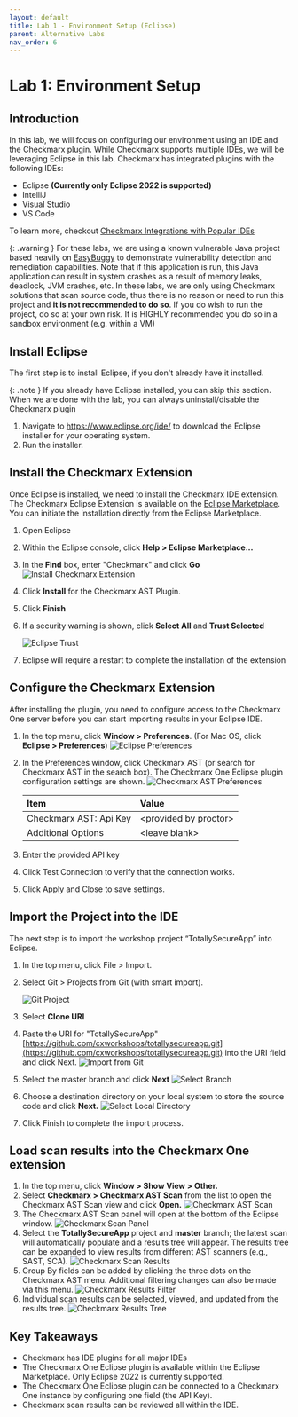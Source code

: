 ```yaml
---
layout: default
title: Lab 1 - Environment Setup (Eclipse)
parent: Alternative Labs
nav_order: 6
---
```


# Lab 1: Environment Setup

## Introduction
In this lab, we will focus on configuring our environment using an IDE and the Checkmarx plugin.  While Checkmarx supports multiple IDEs, we will be leveraging Eclipse in this lab.  Checkmarx has integrated plugins with the following IDEs:

* Eclipse **(Currently only Eclipse 2022 is supported)**
* IntelliJ
* Visual Studio
* VS Code

To learn more, checkout <a href="https://checkmarx.com/why-checkmarx/integrations/checkmarx-integrations-with-ides/" target="_blank">Checkmarx Integrations with Popular IDEs</a>

{: .warning }
For these labs, we are using a known vulnerable Java project based heavily on <a href="https://github.com/k-tamura/easybuggy" target="blank">EasyBuggy</a> to demonstrate vulnerability detection and remediation capabilities.  Note that if this application is run, this Java application can result in system crashes as a result of memory leaks, deadlock, JVM crashes, etc.  In these labs, we are only using Checkmarx solutions that scan source code, thus there is no reason or need to run this project and __it is not recommended to do so__. If you do wish to run the project, do so at your own risk. It is HIGHLY recommended you do so in a sandbox environment (e.g. within a VM)

## Install Eclipse
The first step is to install Eclipse, if you don't already have it installed.

{: .note }
If you already have Eclipse installed, you can skip this section. When we are done with the lab, you can always uninstall/disable the Checkmarx plugin

1.	Navigate to <a href="https://www.eclipse.org/ide/" target="_blank">https://www.eclipse.org/ide/</a> to download the Eclipse installer for your operating system.
2.	Run the installer.


## Install the Checkmarx Extension
Once Eclipse is installed, we need to install the Checkmarx IDE extension. The Checkmarx Eclipse Extension is available on the <a href="https://marketplace.eclipse.org/content/checkmarx-ast-plugin" target="_blank">Eclipse Marketplace</a>. You can initiate the installation directly from the Eclipse Marketplace.

1. Open Eclipse
2. Within the Eclipse console, click **Help > Eclipse Marketplace...**
3. In the **Find** box, enter "Checkmarx" and click **Go**
    ![Install Checkmarx Extension](./assets/images/eclipse_mkt.png "Checkmarx Extension")


4. Click **Install** for the Checkmarx AST Plugin.
5. Click **Finish**
6. If a security warning is shown, click **Select All** and **Trust Selected**

    ![Eclipse Trust](./assets/images/eclipse_trust.png "Eclipse Trust")
7. Eclipse will require a restart to complete the installation of the extension


## Configure the Checkmarx Extension
After installing the plugin, you need to configure access to the Checkmarx One server before you can start importing results in your Eclipse IDE.

1. In the top menu, click **Window > Preferences**. (For Mac OS, click **Eclipse > Preferences**)
    ![Eclipse Preferences](./assets/images/eclipse_pref.png "Eclipse Preferences")

2. In the Preferences window, click Checkmarx AST (or search for Checkmarx AST in the search box). The Checkmarx One Eclipse plugin configuration settings are shown.
    ![Checkmarx AST  Preferences](./assets/images/eclipse_cx_pref.png "Checkmarx AST Preferences")

    |         Item                          |          Value                |
    |:----------------------                |:-----------------------       |
    | Checkmarx AST: Api Key       | \<provided by proctor\>                |
    | Additional Options           | \<leave blank\>                        |

3. Enter the provided API key
4. Click Test Connection to verify that the connection works.
5. Click Apply and Close to save settings.


## Import the Project into the IDE
The next step is to import the workshop project “TotallySecureApp” into Eclipse.
1.	In the top menu, click File > Import.
2.	Select Git > Projects from Git (with smart import).

    ![Git Project](./assets/images/eclipse_git_projects.png "Git Project")

3. Select **Clone URI**
4. Paste the URI for "TotallySecureApp" [https://github.com/cxworkshops/totallysecureapp.git](https://github.com/cxworkshops/totallysecureapp.git) into the URI field and click Next.
    ![Import from Git](./assets/images/eclipse_import_git.png "Import from Git")
5. Select the master branch and click **Next**
    ![Select Branch](./assets/images/eclipse_git_branch.png "Select Branch")
6. Choose a destination directory on your local system to store the source code and click **Next.**
    ![Select Local Directory](./assets/images/eclipse_git_localdest.png "Select Local Directory")
7.	Click Finish to complete the import process.


## Load scan results into the Checkmarx One extension

1.	In the top menu, click **Window > Show View > Other.**
2.	Select **Checkmarx > Checkmarx AST Scan** from the list to open the Checkmarx AST Scan view and click **Open.**
    ![Checkmarx AST Scan](./assets/images/eclipse_showview_scan.png "Checkmarx AST Scan")
3.	The Checkmarx AST Scan panel will open at the bottom of the Eclipse window.
    ![Checkmarx Scan Panel](./assets/images/eclipse_cx_scan.png "Checkmarx Scan Panel")
4.	Select the **TotallySecureApp** project and **master** branch; the latest scan will automatically populate and a results tree will appear. The results tree can be expanded to view results from different AST scanners (e.g., SAST, SCA).
    ![Checkmarx Scan Results](./assets/images/eclipse_cx_results.png "Checkmarx Scan Results")
5.	Group By fields can be added by clicking the three dots on the Checkmarx AST menu. Additional filtering changes can also be made via this menu.
    ![Checkmarx Results Filter](./assets/images/eclipse_results_filter.png "Checkmarx Results Filter")
6.	Individual scan results can be selected, viewed, and updated from the results tree.
    ![Checkmarx Results Tree](./assets/images/eclipse_cx_results_tree.png "Checkmarx Results Tree") 


## Key Takeaways
- Checkmarx has IDE plugins for all major IDEs
- The Checkmarx One Eclipse plugin is available within the Eclipse Marketplace. Only Eclipse 2022 is currently supported.
- The Checkmarx One Eclipse plugin can be connected to a Checkmarx One instance by configuring one field (the API Key).
- Checkmarx scan results can be reviewed all within the IDE.